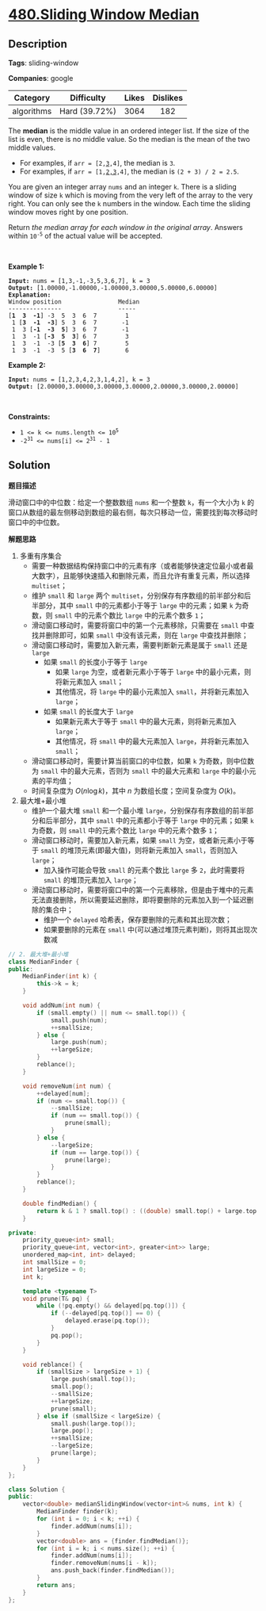 # [480.Sliding Window Median](https://leetcode.com/problems/sliding-window-median/description/)

## Description

**Tags**: sliding-window

**Companies**: google

|  Category  |  Difficulty   | Likes | Dislikes |
| :--------: | :-----------: | :---: | :------: |
| algorithms | Hard (39.72%) | 3064  |   182    |

<p>The <strong>median</strong> is the middle value in an ordered integer list. If the size of the list is even, there is no middle value. So the median is the mean of the two middle values.</p>
<ul>
  <li>For examples, if <code>arr = [2,<u>3</u>,4]</code>, the median is <code>3</code>.</li>
  <li>For examples, if <code>arr = [1,<u>2,3</u>,4]</code>, the median is <code>(2 + 3) / 2 = 2.5</code>.</li>
</ul>
<p>You are given an integer array <code>nums</code> and an integer <code>k</code>. There is a sliding window of size <code>k</code> which is moving from the very left of the array to the very right. You can only see the <code>k</code> numbers in the window. Each time the sliding window moves right by one position.</p>
<p>Return <em>the median array for each window in the original array</em>. Answers within <code>10<sup>-5</sup></code> of the actual value will be accepted.</p>
<p>&nbsp;</p>
<p><strong class="example">Example 1:</strong></p>
<pre><code><strong>Input:</strong> nums = [1,3,-1,-3,5,3,6,7], k = 3
<strong>Output:</strong> [1.00000,-1.00000,-1.00000,3.00000,5.00000,6.00000]
<strong>Explanation:</strong>
Window position                Median
---------------                -----
[<strong>1  3  -1</strong>] -3  5  3  6  7        1
 1 [<strong>3  -1  -3</strong>] 5  3  6  7       -1
 1  3 [<strong>-1  -3  5</strong>] 3  6  7       -1
 1  3  -1 [<strong>-3  5  3</strong>] 6  7        3
 1  3  -1  -3 [<strong>5  3  6</strong>] 7        5
 1  3  -1  -3  5 [<strong>3  6  7</strong>]       6</code></pre>
<p><strong class="example">Example 2:</strong></p>
<pre><code><strong>Input:</strong> nums = [1,2,3,4,2,3,1,4,2], k = 3
<strong>Output:</strong> [2.00000,3.00000,3.00000,3.00000,2.00000,3.00000,2.00000]</code></pre>
<p>&nbsp;</p>
<p><strong>Constraints:</strong></p>
<ul>
  <li><code>1 &lt;= k &lt;= nums.length &lt;= 10<sup>5</sup></code></li>
  <li><code>-2<sup>31</sup> &lt;= nums[i] &lt;= 2<sup>31</sup> - 1</code></li>
</ul>

## Solution

**题目描述**

滑动窗口中的中位数：给定一个整数数组 `nums` 和一个整数 `k`，有一个大小为 `k` 的窗口从数组的最左侧移动到数组的最右侧，每次只移动一位，需要找到每次移动时窗口中的中位数。

**解题思路**

1. 多重有序集合
   - 需要一种数据结构保持窗口中的元素有序（或者能够快速定位最小或者最大数字），且能够快速插入和删除元素，而且允许有重复元素，所以选择 `multiset`；
   - 维护 `small` 和 `large` 两个 `multiset`，分别保存有序数组的前半部分和后半部分，其中 `small` 中的元素都小于等于 `large` 中的元素；如果 `k` 为奇数，则 `small` 中的元素个数比 `large` 中的元素个数多 `1`；
   - 滑动窗口移动时，需要将窗口中的第一个元素移除，只需要在 `small` 中查找并删除即可，如果 `small` 中没有该元素，则在 `large` 中查找并删除；
   - 滑动窗口移动时，需要加入新元素，需要判断新元素是属于 `small` 还是 `large`
     - 如果 `small` 的长度小于等于 `large`
       - 如果 `large` 为空，或者新元素小于等于 `large` 中的最小元素，则将新元素加入 `small`；
       - 其他情况，将 `large` 中的最小元素加入 `small`，并将新元素加入 `large`；
     - 如果 `small` 的长度大于 `large`
       - 如果新元素大于等于 `small` 中的最大元素，则将新元素加入 `large`；
       - 其他情况，将 `small` 中的最大元素加入 `large`，并将新元素加入 `small`；
   - 滑动窗口移动时，需要计算当前窗口的中位数，如果 `k` 为奇数，则中位数为 `small` 中的最大元素，否则为 `small` 中的最大元素和 `large` 中的最小元素的平均值；
   - 时间复杂度为 $O(n \log k)$，其中 $n$ 为数组长度；空间复杂度为 $O(k)$。
2. 最大堆+最小堆
   - 维护一个最大堆 `small` 和一个最小堆 `large`，分别保存有序数组的前半部分和后半部分，其中 `small` 中的元素都小于等于 `large` 中的元素；如果 `k` 为奇数，则 `small` 中的元素个数比 `large` 中的元素个数多 `1`；
   - 滑动窗口移动时，需要加入新元素，如果 `small` 为空，或者新元素小于等于 `small` 的堆顶元素(即最大值)，则将新元素加入 `small`，否则加入 `large`；
     - 加入操作可能会导致 `small` 的元素个数比 `large` 多 `2`，此时需要将 `small` 的堆顶元素加入 `large`；
   - 滑动窗口移动时，需要将窗口中的第一个元素移除，但是由于堆中的元素无法直接删除，所以需要延迟删除，即将要删除的元素加入到一个延迟删除的集合中；
     - 维护一个 `delayed` 哈希表，保存要删除的元素和其出现次数；
     - 如果要删除的元素在 `small` 中(可以通过堆顶元素判断)，则将其出现次数减

```cpp
// 2. 最大堆+最小堆
class MedianFinder {
public:
    MedianFinder(int k) {
        this->k = k;
    }

    void addNum(int num) {
        if (small.empty() || num <= small.top()) {
            small.push(num);
            ++smallSize;
        } else {
            large.push(num);
            ++largeSize;
        }
        reblance();
    }

    void removeNum(int num) {
        ++delayed[num];
        if (num <= small.top()) {
            --smallSize;
            if (num == small.top()) {
                prune(small);
            }
        } else {
            --largeSize;
            if (num == large.top()) {
                prune(large);
            }
        }
        reblance();
    }

    double findMedian() {
        return k & 1 ? small.top() : ((double) small.top() + large.top()) / 2.0;
    }

private:
    priority_queue<int> small;
    priority_queue<int, vector<int>, greater<int>> large;
    unordered_map<int, int> delayed;
    int smallSize = 0;
    int largeSize = 0;
    int k;

    template <typename T>
    void prune(T& pq) {
        while (!pq.empty() && delayed[pq.top()]) {
            if (--delayed[pq.top()] == 0) {
                delayed.erase(pq.top());
            }
            pq.pop();
        }
    }

    void reblance() {
        if (smallSize > largeSize + 1) {
            large.push(small.top());
            small.pop();
            --smallSize;
            ++largeSize;
            prune(small);
        } else if (smallSize < largeSize) {
            small.push(large.top());
            large.pop();
            ++smallSize;
            --largeSize;
            prune(large);
        }
    }
};

class Solution {
public:
    vector<double> medianSlidingWindow(vector<int>& nums, int k) {
        MedianFinder finder(k);
        for (int i = 0; i < k; ++i) {
            finder.addNum(nums[i]);
        }
        vector<double> ans = {finder.findMedian()};
        for (int i = k; i < nums.size(); ++i) {
            finder.addNum(nums[i]);
            finder.removeNum(nums[i - k]);
            ans.push_back(finder.findMedian());
        }
        return ans;
    }
};
```
